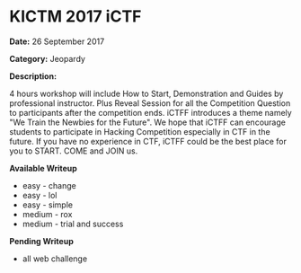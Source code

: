 # KICTM 2017 iCTF

**Date:** 26 September 2017 

**Category:** Jeopardy

**Description:**

4 hours workshop will include How to Start, Demonstration and Guides by professional instructor.   Plus Reveal Session for all the Competition Question to participants after the competition ends.
iCTFF introduces a theme namely "We Train the Newbies for the Future". We hope that iCTFF can encourage students to participate in Hacking Competition especially in CTF in the future. If you have no experience in CTF, iCTFF could be the best place for you to START. COME and JOIN us.

**Available Writeup**

- easy - change
- easy - lol
- easy - simple
- medium - rox
- medium - trial and success

**Pending Writeup**

- all web challenge
